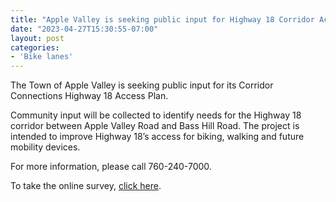 ```yaml
---
title: "Apple Valley is seeking public input for Highway 18 Corridor Access Plan"
date: "2023-04-27T15:30:55-07:00"
layout: post
categories:
- 'Bike lanes'
---
```


The Town of Apple Valley is seeking public input for its Corridor Connections Highway 18 Access Plan.

Community input will be collected to identify needs for the Highway 18 corridor between Apple Valley Road and Bass Hill Road. The project is intended to improve Highway 18’s access for biking, walking and future mobility devices.

For more information, please call 760-240-7000.

To take the online survey, [click here](https://storymaps.arcgis.com/stories/eaca9134f38b4712a707a49dec80d6e6).